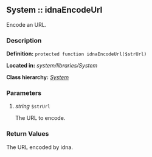 
System :: idnaEncodeUrl
-------------------------------------------

Encode an URL.


### Description ###

**Definition:** `protected function idnaEncodeUrl($strUrl)`

**Located in:** *system/libraries/System*

**Class hierarchy:** *[System](../System.md)*


### Parameters ###

1. *string* `$strUrl`

	The URL to encode.


### Return Values ###

The URL encoded by idna.
